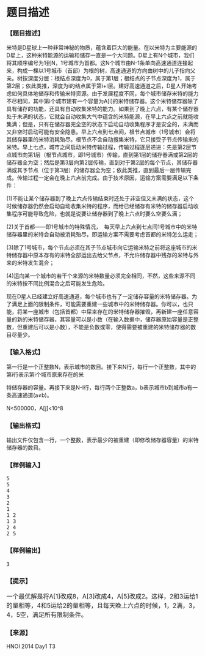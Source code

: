 # 题目描述


<h3>
【题目描述】
</h3>
<p>
米特是D星球上一种非常神秘的物质，蕴含着巨大的能量。在以米特为主要能源的D星上，这种米特能源的运输和储存一直是一个大问题。D星上有N个城市，我们将其顺序编号为1到N，1号城市为首都。这N个城市由N-1条单向高速通道连接起来，构成一棵以1号城市（首部）为根的树，高速通道的方向由树中的儿子指向父亲。树按深度分层：根结点深度为0，属于第1层；根结点的子节点深度为1，属于第2层；依此类推，深度为i的结点属于第i+l层。建好高速通道之后，D星人开始考虑如何具体地储存和传输米特资源。由于发展程度不同，每个城市储存米特的能力不尽相同，其中第i个城市建有一个容量为A[i]的米特储存器。这个米特储存器除了具有储存的功能，还具有自动收集米特的能力。如果到了晚上六点，有某个储存器处于未满的状态，它就会自动收集大气中蕴含的米特能源，在早上六点之前就能收集满；但是，只有在储存器完全空的状态下启动自动收集程序才是安全的，未满而又非空时启动可能有安全隐患。早上六点到七点间，根节点城市（1号城市）会将其储存器里的米特消耗殆尽。根节点不会自动搜集米特，它只接受子节点传输来的米特。早上七点，城市之间启动米特传输过程，传输过程逐层递进：先是第2层节点城市向第1层（根节点城市，即1号城市）传输，直到第1层的储存器满或第2层的储存器全为空；然后是第3层向第2层传输，直到对于第2层的每个节点，其储存器满或其予节点（位于第3层）的储存器全为空；依此类推，直到最后一层传输完成。传输过程一定会在晚上六点前完成。由于技术原因，运输方案需要满足以下条件：
</p>
<p>
(1)不能让某个储存器到了晚上六点传输结束时还处于非空但又未满的状态，这个时候储存器仍然会启动自动收集米特的程序，而给已经储存有米特的储存器启动收集程序可能导致危险，也就是说要让储存器到了晚上六点时要么空要么满；
</p>
<p>
(2)关于首都——即1号城市的特殊情况，  每天早上六点到七点间1号城市中的米特储存器里的米特会自动被消耗殆尽，即运输方案不需要考虑首都的米特怎么运走；
</p>
<p>
(3)除了1号城市，每个节点必须在其子节点城市向它运输米特之前将这座城市的米特储存器中原本存有的米特全部运出去给父节点，不允许储存器中残存的米特与外来的米特发生混合；
</p>
<p>
(4)运向某一个城市的若干个来源的米特数量必须完全相同，不然，这些来源不同的米特按不同比例混合之后可能发生危险。
</p>
<p>
现在D星人已经建立好高速通道，每个城市也有了一定储存容量的米特储存器。为了满足上面的限制条件，可能需要重建一些城市中的米特储存器。你可以，也只能，将某一座城市（包括首都）中屎来存在的米特储存器摧毁，再新建一座任意容量的新的米特储存器，其容量可以是小数（在输入数据中，储存器原始容量是正整数，但重建后可以是小数），不能是负数或零，使得需要被重建的米特储存器的数目尽量少。
</p>
<h3>
【输入格式】
</h3>
<p>
第一行是一个正整数N，表示城市的数目。接下来N行，每行一个正整数，其中的第i行表示第i个城市原来存在的米
</p>
<p>
特储存器的容量。再接下来是N-I行，每行两个正整数a，b表示城市b到城市a有一条高速通道(a≠b)。
</p>
<p>
N&lt;500000，A[j]&lt;10^8
</p>
<h3>
【输出格式】
</h3>
<p>
输出文件仅包含一行，一个整数，表示最少的被重建（即修改储存器容量）的米特储存器的数目。
</p>
<h3>
【样例输入】
</h3>
<pre>5
5
4
3
2
1
1 2
1 3
2 4
2 5</pre>
<h3>
【样例输出】
</h3>
<pre>3</pre>
<h3>
【提示】
</h3>
<div class="content">
<p>
<span style="font-size:medium;">一个最优解是将A[1]改成8，A[3]改成4，A[5]改成2。这样，2和3运给1的量相等，4和5运给2的量相等，且每天晚上六点的时候，1，2满，3，4，5空，满足所有限制条件。</span><span style="font-size:medium;"><br/>
</span> 
</p>
</div>
<h3>
【来源】
</h3>
<p>
HNOI 2014 Day1 T3
</p>
